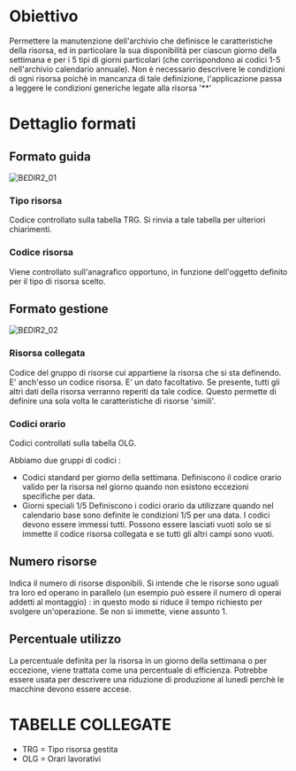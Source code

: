 # Obiettivo
Permettere la manutenzione dell'archivio che definisce le caratteristiche della risorsa, ed in particolare la sua disponibilità per ciascun giorno della settimana e per i 5 tipi di giorni particolari (che corrispondono ai codici 1-5 nell'archivio calendario annuale). Non è necessario descrivere le condizioni di ogni risorsa poichè in mancanza di tale definizione, l'applicazione passa a leggere le condizioni generiche legate alla risorsa '\*\*'

# Dettaglio formati
## Formato guida

![B£DIR2_01](https://doc.smeup.com/immagini/MBDOC_OGG-P_B£DIR2/BXDIR2_01.png)
### Tipo risorsa
Codice controllato sulla tabella TRG. Si rinvia a tale tabella per ulteriori chiarimenti.
### Codice risorsa
Viene controllato sull'anagrafico opportuno, in funzione dell'oggetto definito per il tipo di risorsa scelto.

## Formato gestione

![B£DIR2_02](https://doc.smeup.com/immagini/MBDOC_OGG-P_B£DIR2/BXDIR2_02.png)
### Risorsa collegata
Codice del gruppo di risorse cui appartiene la risorsa che si sta definendo. E' anch'esso un codice risorsa. E' un dato facoltativo. Se presente, tutti gli altri dati della risorsa verranno reperiti da tale codice. Questo permette di definire una sola volta le caratteristiche di risorse 'simili'.
### Codici orario
Codici controllati sulla tabella OLG.

Abbiamo due gruppi di codici : 

- Codici standard per giorno della settimana. Definiscono il codice orario valido per la risorsa nel giorno quando non esistono eccezioni specifiche per data.
- Giorni speciali 1/5 Definiscono i codici orario da utilizzare quando nel calendario base sono definite le condizioni 1/5 per una data. I codici devono essere immessi tutti. Possono essere lasciati vuoti solo se si immette il codice risorsa collegata e se tutti gli altri campi sono vuoti.


## Numero risorse
Indica il numero di risorse disponibili. Si intende che le risorse sono uguali tra loro ed operano in parallelo (un esempio può essere il numero di operai addetti al montaggio) :  in questo modo si riduce il tempo richiesto per svolgere un'operazione. Se non si immette, viene assunto 1.

## Percentuale utilizzo
La percentuale definita per la risorsa in un giorno della settimana o per eccezione, viene trattata come una percentuale di efficienza. Potrebbe essere usata per descrivere una riduzione di produzione al lunedì perchè le macchine devono essere accese.

# TABELLE COLLEGATE

- TRG  =    Tipo risorsa gestita
- OLG  =    Orari lavorativi

